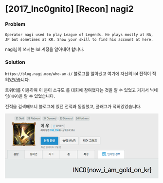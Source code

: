 # [2017_Inc0gnito] \[Recon] nagi2

### Problem

```
Operator nagi used to play League of Legends. He plays mostly at NA, JP but sometimes at KR. Show your skill to find his account at here.
```

nagi님이 쓰시는 lol 계정을 알아내야 합니다.



### Solution

`https://blog.nagi.moe/who-am-i/` 블로그를 알아냈고 여기에 자신의 lol 전적이 적혀있었습니다.

트위터를 이용하여 이 분이 소규모 롤 대회에 참여했다는 것을 알 수 있었고 거기서 닉네임(`메우`)을 알 수 있었습니다.

전적을 검색해보니 블로그에 있던 전적과 동일했고, 플래그가 적혀있었습니다.

![1.png](img/1.png)